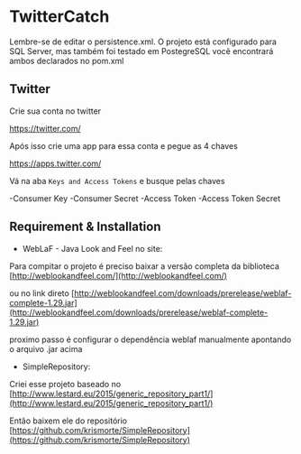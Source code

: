 # TwitterCatch
Lembre-se de editar o persistence.xml. O projeto está configurado para SQL Server, mas também foi testado em PostegreSQL você encontrará
ambos declarados no pom.xml

## Twitter

Crie sua conta no twitter

https://twitter.com/

Após isso crie uma app para essa conta e pegue as 4 chaves

https://apps.twitter.com/

Vá na aba `Keys and Access Tokens` e busque pelas chaves

-Consumer Key 
-Consumer Secret
-Access Token
-Access Token Secret

## Requirement & Installation

- WebLaF - Java Look and Feel no site:

Para compitar o projeto é preciso baixar a versão completa da biblioteca 
[http://weblookandfeel.com/](http://weblookandfeel.com/)


ou no link direto
[http://weblookandfeel.com/downloads/prerelease/weblaf-complete-1.29.jar](http://weblookandfeel.com/downloads/prerelease/weblaf-complete-1.29.jar)


proximo passo é configurar o dependência weblaf manualmente apontando o arquivo .jar acima

- SimpleRepository:

Criei esse projeto baseado no [http://www.lestard.eu/2015/generic_repository_part1/](http://www.lestard.eu/2015/generic_repository_part1/)

Então baixem ele do repositório [https://github.com/krismorte/SimpleRepository](https://github.com/krismorte/SimpleRepository)
